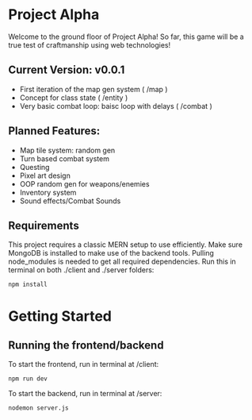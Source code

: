 # Project Alpha

Welcome to the ground floor of Project Alpha!
So far, this game will be a true test of craftmanship using web technologies!

## Current Version: v0.0.1

- First iteration of the map gen system ( /map )
- Concept for class state ( /entity )
- Very basic combat loop: baisc loop with delays ( /combat )

## Planned Features:

- Map tile system: random gen
- Turn based combat system
- Questing
- Pixel art design
- OOP random gen for weapons/enemies
- Inventory system
- Sound effects/Combat Sounds

## Requirements

This project requires a classic MERN setup to use efficiently.
Make sure MongoDB is installed to make use of the backend tools.
Pulling node_modules is needed to get all required dependencies.
Run this in terminal on both ./client and ./server folders:

```
npm install
```

# Getting Started

## Running the frontend/backend

To start the frontend, run in terminal at /client:

```
npm run dev
```

To start the backend, run in terminal at /server:

```
nodemon server.js
```
